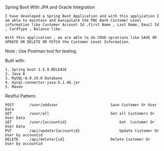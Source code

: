 Spring Boot With JPA and Oracle Integration

	I have developed a Spring Boot Application and with this application I am able to maintain and manipulate the PNC Bank Customer Level information like Customer Account Id ,First Name , Last Name, Email Id , CardType , Balance like.

	With this application , we are able to do CRUD oprations like SAVE OR UPDATE OR DELETE OR FETCH the Customer Level Information.

Note : Use Postman tool for testing.

Built with:

	1. Spring boot 1.5.9.RELEASE
	2. Java 8
	3. MySQL-8.0.19.0 Database  
	4. mysql-connector-java-5.1.46.jar 
	5. Maven

Restful Pattern:

	POST 	   /user/adduser						Save Customer Or User Data
	GET 	   /user/all							Get all Customers Or User Data 
	GET 	   /user/{accountid}						Get  Customer Or User Data
	PUT 	   /api/update/{accountid}					Update Customer Or User by accountid
	DELETE 	   /api/delete/{id}						Delete Customer Or User by accountid
	
	















